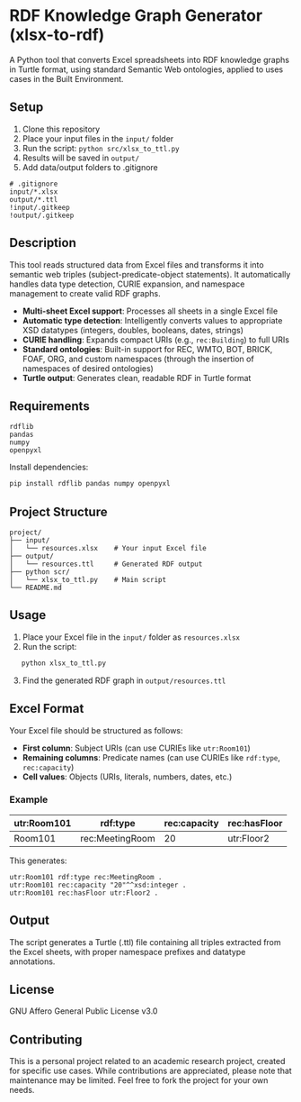 # RDF Knowledge Graph Generator (xlsx-to-rdf)
A Python tool that converts Excel spreadsheets into RDF knowledge graphs in Turtle format, using standard Semantic Web ontologies, applied to uses cases in the Built Environment.

## Setup
1. Clone this repository
2. Place your input files in the `input/` folder
3. Run the script: `python src/xlsx_to_ttl.py`
4. Results will be saved in `output/`
5. Add data/output folders to .gitignore

```
# .gitignore
input/*.xlsx
output/*.ttl
!input/.gitkeep
!output/.gitkeep
```

## Description
This tool reads structured data from Excel files and transforms it into semantic web triples (subject-predicate-object statements). It automatically handles data type detection, CURIE expansion, and namespace management to create valid RDF graphs.

- **Multi-sheet Excel support**: Processes all sheets in a single Excel file
- **Automatic type detection**: Intelligently converts values to appropriate XSD datatypes (integers, doubles, booleans, dates, strings)
- **CURIE handling**: Expands compact URIs (e.g., `rec:Building`) to full URIs
- **Standard ontologies**: Built-in support for REC, WMTO, BOT, BRICK, FOAF, ORG, and custom namespaces (through the insertion of namespaces of desired ontologies)
- **Turtle output**: Generates clean, readable RDF in Turtle format

## Requirements
```
rdflib
pandas
numpy
openpyxl
```

Install dependencies:
```bash
pip install rdflib pandas numpy openpyxl
```

## Project Structure
```
project/
├── input/
│   └── resources.xlsx    # Your input Excel file
├── output/
│   └── resources.ttl     # Generated RDF output
├── python scr/
│   └── xlsx_to_ttl.py    # Main script
└── README.md
```

## Usage

1. Place your Excel file in the `input/` folder as `resources.xlsx`
2. Run the script:
```bash
   python xlsx_to_ttl.py
```
3. Find the generated RDF graph in `output/resources.ttl`

## Excel Format

Your Excel file should be structured as follows:

- **First column**: Subject URIs (can use CURIEs like `utr:Room101`)
- **Remaining columns**: Predicate names (can use CURIEs like `rdf:type`, `rec:capacity`)
- **Cell values**: Objects (URIs, literals, numbers, dates, etc.)

### Example

| utr:Room101 | rdf:type        | rec:capacity | rec:hasFloor |
|-------------|-----------------|--------------|--------------|
| Room101     | rec:MeetingRoom | 20           | utr:Floor2   |

This generates:
```turtle
utr:Room101 rdf:type rec:MeetingRoom .
utr:Room101 rec:capacity "20"^^xsd:integer .
utr:Room101 rec:hasFloor utr:Floor2 .
```

## Output

The script generates a Turtle (.ttl) file containing all triples extracted from the Excel sheets, with proper namespace prefixes and datatype annotations.

## License

GNU Affero General Public License v3.0

## Contributing

This is a personal project related to an academic research project, created for specific use cases. While contributions are appreciated, please note that maintenance may be limited. Feel free to fork the project for your own needs.